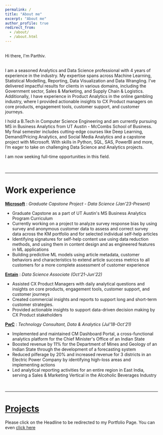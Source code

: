 ```yaml
---
permalink: /
title: "About me"
excerpt: "About me"
author_profile: true
redirect_from: 
  - /about/
  - /about.html
---
```


<br>Hi there, I'm Parthiv. <br><br>

I am a seasoned Analytics and Data Science professional with 4 years of experience in the industry. My expertise spans across Machine Learning, Statistical Modelling, Reporting, Data Visualization and Data Wrangling. I’ve delivered impactful results for clients in various domains, including the Government sector, Sales & Marketing, and Supply Chain & Logistics. Additionally, I have experience in Product Analytics in the online gambling industry, where I provided actionable insights to CX Product managers on core products, engagement tools, customer support, and customer journeys.

I hold a B.Tech in Computer Science Engineering and am currently pursuing MS in Business Analytics from UT Austin - McCombs School of Business. My final semester includes cutting-edge courses like Deep Learning, Demand/Pricing Analytics, and Social Media Analytics and a capstone project with Microsoft. With skills in Python, SQL, SAS, PowerBI and more, I’m eager to take on challenging Data Science and Analytics projects. 

I am now seeking full-time opportunities in this field.

<br>

---

# Work experience

**[Microsoft](https://www.microsoft.com/)** : _Graduate Capstone Project - Data Science (Jan'23-Present)_
  * Graduate Capstone as a part of UT Austin's MS Business Analytics Program Curriculum
  * Currently working on a project to analyze survey response bias by using survey and anonymous customer data to assess and correct survey data across the KM portfolio and for selected individual self-help articles 
  * Identifying signatures for self-help content use using data reduction methods, and using them in content design and as engineered features in ML applications
  * Building predictive ML models using article metadata, customer behaviors and characteristics to extend article success metrics to all customers for a more complete assessment of customer experience

**[Entain](https://www.entaingroup.com/)** : _Data Science Associate (Oct'21-Jun'22)_
  * Assisted CX Product Managers with daily analytical questions and insights on core products, engagement tools, customer support, and customer journeys
  * Created commercial insights and reports to support long and short-term customer strategies.
  * Provided actionable insights to support data-driven decision making by CX Product stakeholders

**[PwC](https://www.pwc.in/)** : _Technology Consultant, Data & Analytics (Jul'18-Oct'21)_
  * Implemented and maintained CM Dashboard Portal, a cross-functional analytics platform for the Chief Minister's Office of an Indian State
  * Boosted revenue by 11% for the Department of Mines and Geology of an Indian State through the development of a forecasting system
  * Reduced pilferage by 20% and increased revenue for 3 districts in an Electric Power Company by identifying high-loss areas and implementing actions
  * Led analytical reporting activities for an entire region in East India, serving a Sales & Marketing Vertical in the Alcoholic Beverages Industry

<br>

---

# [Projects](https://parthiv-borgohain.github.io/markdown/) 

Please click on the Headline to be redirected to my Portfolio Page. You can even [click here](https://parthiv-borgohain.github.io/markdown/)

